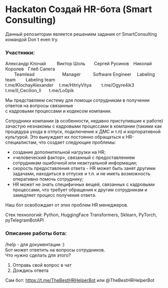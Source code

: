 # Hackaton Создай HR-бота (Smart Consulting)

Данный репозитории является решением задания от SmartConsulting командой Don`t even try.

### Участники:

Александр Клочай&ensp;&ensp;&ensp;&emsp;Виктор Шоль&ensp;&ensp;&emsp;Сергей Русинов&ensp;&ensp;Николай Королев&ensp;&ensp;Глеб Сапега  
&emsp;&emsp;Teamlead &emsp;&emsp;&emsp;&emsp;&emsp;&emsp;Manager	&emsp;&emsp;&ensp;Software Engineer	 &emsp;Labeling team	&emsp;&emsp;Labeling team  
t.me/KlochayAlexander  &ensp;&ensp;t.me/HitriyVitya	&emsp;&emsp;t.me/Ogyre4ik3	&emsp;t.me/ll_Cecilion_ll	 &emsp;&ensp;t.me/Lo0pik


Мы представляем систему для помощи сотрудникам в получении ответов на вопросы связанные  
с кадровыми процессами и кодексом компании.  

Сотрудники компании (в особенности, недавно приступившие к работе) зачастую незнакомы с
кадровыми процессами в компании (такими как процедура ухода в отпуск, подключение к ДМС и т.п)
и корпоративной культурой. Это вынуждает их постоянно обращаться к HR-специалистам, что
создает следующие проблемы:
- создание дополнительной нагрузки на HR;
- «человеческий фактор», связанный с предоставлением сотрудникам ошибочной или неактуальной
информации;
- скорость предоставления ответа - HR может быть занят другими задачами, находиться в отпуске и
т.п. и не иметь возможность оперативно помочь сотруднику;
- HR может не знать специфичных вещей, связанных с кадровыми процессами, что требует
обращения к другим сотрудникам и замедляет процесс получения ответа.

Наш бот освобождает от этих проблем HR менеджеров.

Стек технологий: Python, HuggingFace Transformers, Sklearn, PyTorch, pyTelegramBotAPI


### Описание работы бота:
/help - для документации :)  
Бот может ответить на вопросы сотрудников.  
Что нужно сделать для этого?
1. Отправь свой вопрос в чат
2. Дождись ответа

Сам бот: https://t.me/TheBestHRHelperBot или @TheBestHRHelperBot
